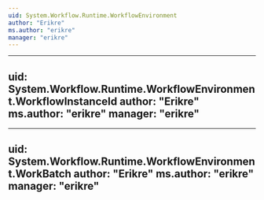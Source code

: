 ```yaml
---
uid: System.Workflow.Runtime.WorkflowEnvironment
author: "Erikre"
ms.author: "erikre"
manager: "erikre"
---
```


---
uid: System.Workflow.Runtime.WorkflowEnvironment.WorkflowInstanceId
author: "Erikre"
ms.author: "erikre"
manager: "erikre"
---

---
uid: System.Workflow.Runtime.WorkflowEnvironment.WorkBatch
author: "Erikre"
ms.author: "erikre"
manager: "erikre"
---
